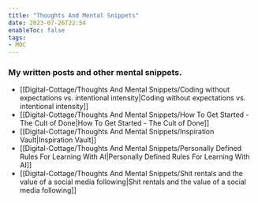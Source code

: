 ```yaml
---
title: "Thoughts And Mental Snippets"
date: 2023-07-26T22:54
enableToc: false
tags:
- MOC
---
```

### My written posts and other mental snippets. 



- [[Digital-Cottage/Thoughts And Mental Snippets/Coding without expectations vs. intentional intensity|Coding without expectations vs. intentional intensity]]
- [[Digital-Cottage/Thoughts And Mental Snippets/How To Get Started - The Cult of Done|How To Get Started - The Cult of Done]]
- [[Digital-Cottage/Thoughts And Mental Snippets/Inspiration Vault|Inspiration Vault]]
- [[Digital-Cottage/Thoughts And Mental Snippets/Personally Defined Rules For Learning With AI|Personally Defined Rules For Learning With AI]]
- [[Digital-Cottage/Thoughts And Mental Snippets/Shit rentals and the value of a social media following|Shit rentals and the value of a social media following]]

